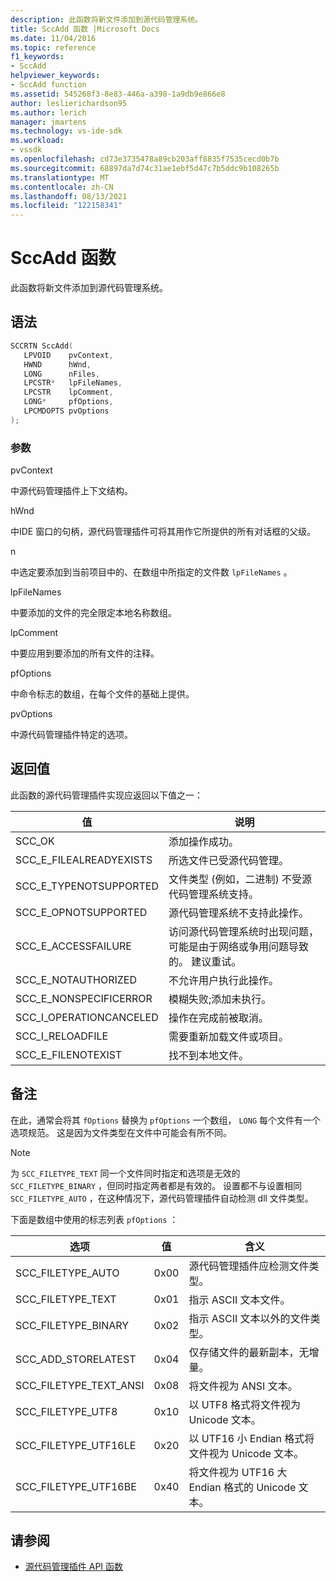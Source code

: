 ```yaml
---
description: 此函数将新文件添加到源代码管理系统。
title: SccAdd 函数 |Microsoft Docs
ms.date: 11/04/2016
ms.topic: reference
f1_keywords:
- SccAdd
helpviewer_keywords:
- SccAdd function
ms.assetid: 545268f3-8e83-446a-a398-1a9db9e866e8
author: leslierichardson95
ms.author: lerich
manager: jmartens
ms.technology: vs-ide-sdk
ms.workload:
- vssdk
ms.openlocfilehash: cd73e3735478a89cb203aff8835f7535cecd0b7b
ms.sourcegitcommit: 68897da7d74c31ae1ebf5d47c7b5ddc9b108265b
ms.translationtype: MT
ms.contentlocale: zh-CN
ms.lasthandoff: 08/13/2021
ms.locfileid: "122158341"
---
```

# <a name="sccadd-function"></a>SccAdd 函数
此函数将新文件添加到源代码管理系统。

## <a name="syntax"></a>语法

```cpp
SCCRTN SccAdd(
   LPVOID    pvContext,
   HWND      hWnd,
   LONG      nFiles,
   LPCSTR*   lpFileNames,
   LPCSTR    lpComment,
   LONG*     pfOptions,
   LPCMDOPTS pvOptions
);
```

### <a name="parameters"></a>参数
 pvContext

中源代码管理插件上下文结构。

 hWnd

中IDE 窗口的句柄，源代码管理插件可将其用作它所提供的所有对话框的父级。

 n

中选定要添加到当前项目中的、在数组中所指定的文件数 `lpFileNames` 。

 lpFileNames

中要添加的文件的完全限定本地名称数组。

 lpComment

中要应用到要添加的所有文件的注释。

 pfOptions

中命令标志的数组，在每个文件的基础上提供。

 pvOptions

中源代码管理插件特定的选项。

## <a name="return-value"></a>返回值
 此函数的源代码管理插件实现应返回以下值之一：

|值|说明|
|-----------|-----------------|
|SCC_OK|添加操作成功。|
|SCC_E_FILEALREADYEXISTS|所选文件已受源代码管理。|
|SCC_E_TYPENOTSUPPORTED|文件类型 (例如，二进制) 不受源代码管理系统支持。|
|SCC_E_OPNOTSUPPORTED|源代码管理系统不支持此操作。|
|SCC_E_ACCESSFAILURE|访问源代码管理系统时出现问题，可能是由于网络或争用问题导致的。 建议重试。|
|SCC_E_NOTAUTHORIZED|不允许用户执行此操作。|
|SCC_E_NONSPECIFICERROR|模糊失败;添加未执行。|
|SCC_I_OPERATIONCANCELED|操作在完成前被取消。|
|SCC_I_RELOADFILE|需要重新加载文件或项目。|
|SCC_E_FILENOTEXIST|找不到本地文件。|

## <a name="remarks"></a>备注
 在此，通常会将其 `fOptions` 替换为 `pfOptions` 一个数组， `LONG` 每个文件有一个选项规范。 这是因为文件类型在文件中可能会有所不同。

> [!NOTE]
> 为 `SCC_FILETYPE_TEXT` 同一个文件同时指定和选项是无效的 `SCC_FILETYPE_BINARY` ，但同时指定两者都是有效的。 设置都不与设置相同 `SCC_FILETYPE_AUTO` ，在这种情况下，源代码管理插件自动检测 dll 文件类型。

 下面是数组中使用的标志列表 `pfOptions` ：

|选项|值|含义|
|------------|-----------|-------------|
|SCC_FILETYPE_AUTO|0x00|源代码管理插件应检测文件类型。|
|SCC_FILETYPE_TEXT|0x01|指示 ASCII 文本文件。|
|SCC_FILETYPE_BINARY|0x02|指示 ASCII 文本以外的文件类型。|
|SCC_ADD_STORELATEST|0x04|仅存储文件的最新副本，无增量。|
|SCC_FILETYPE_TEXT_ANSI|0x08|将文件视为 ANSI 文本。|
|SCC_FILETYPE_UTF8|0x10|以 UTF8 格式将文件视为 Unicode 文本。|
|SCC_FILETYPE_UTF16LE|0x20|以 UTF16 小 Endian 格式将文件视为 Unicode 文本。|
|SCC_FILETYPE_UTF16BE|0x40|将文件视为 UTF16 大 Endian 格式的 Unicode 文本。|

## <a name="see-also"></a>请参阅
- [源代码管理插件 API 函数](../extensibility/source-control-plug-in-api-functions.md)
